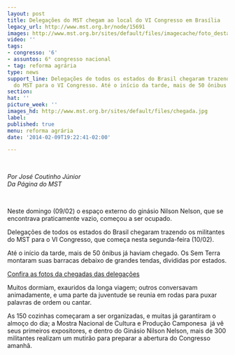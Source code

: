 ```yaml
---
layout: post
title: Delegações do MST chegam ao local do VI Congresso em Brasília
legacy_url: http://www.mst.org.br/node/15691
images: http://www.mst.org.br/sites/default/files/imagecache/foto_destaque/chegada.jpg
video: ''
tags:
- congresso: '6'
- assuntos: 6° congresso nacional
- tag: reforma agrária
type: news
support_line: Delegações de todos os estados do Brasil chegaram trazendo os militantes
  do MST para o VI Congresso. Até o início da tarde, mais de 50 ônibus já haviam chegado.
section: 
hat: ''
picture_week: ''
images_hd: http://www.mst.org.br/sites/default/files/chegada.jpg
label: 
published: true
menu: reforma agrária
date: '2014-02-09T19:22:41-02:00'

---
```

<p>&nbsp;</p><p><em>Por José Coutinho Júnior<br>Da Página do MST</em></p><p>&nbsp;</p><p>Neste domingo (09/02) o espaço externo do ginásio Nilson Nelson, que se encontrava praticamente vazio, começou a ser ocupado.</p><p>Delegações de todos os estados do Brasil chegaram trazendo os militantes do MST para o VI Congresso, que começa nesta segunda-feira (10/02).</p><p>Até o início da tarde, mais de 50 ônibus já haviam chegado. Os Sem Terra montaram suas barracas debaixo de grandes tendas, divididas por estados.</p><p><a href="http://www.flickr.com/photos/mstoficial/sets/72157640737753373">Confira as fotos da chegadas das delegações</a></p><p>Muitos dormiam, exauridos da longa viagem; outros conversavam animadamente, e uma parte da juventude se reunia em rodas para puxar palavras de ordem ou cantar.</p><p>As 150 cozinhas começaram a ser organizadas, e muitas já garantiram o almoço do dia; a Mostra Nacional de Cultura e Produção Camponesa &nbsp;já vê seus primeiros expositores, e dentro do Ginásio Nilson Nelson, mais de 300 militantes realizam um mutirão para preparar a abertura do Congresso amanhã.&nbsp;</p>
